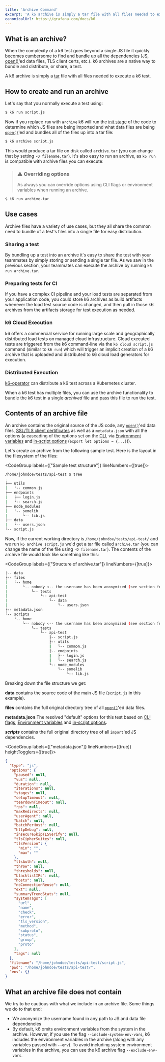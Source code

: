 ```yaml
---
title: 'Archive Command'
excerpt: 'A k6 archive is simply a tar file with all files needed to execute a k6 test.'
canonicalUrl: https://grafana.com/docs/k6
---
```


## What is an archive?

When the complexity of a k6 test goes beyond a single JS file it quickly becomes cumbersome to
find and bundle up all the dependencies (JS, [open()](/javascript-api/init-context/open)'ed data files, TLS
client certs, etc.). k6 archives are a native way to bundle and distribute, or share, a test.

A k6 archive is simply a [tar](https://en.wikipedia.org/wiki/Tar_%28computing%29) file with all
files needed to execute a k6 test.

## How to create and run an archive

Let's say that you normally execute a test using:

<CodeGroup labels={[]} lineNumbers={[true]}>

```bash
$ k6 run script.js
```

</CodeGroup>

Now if you replace `run` with `archive` k6 will run the [init stage](/using-k6/test-lifecycle) of
the code to determine which JS files are being imported and what data files are being
[`open()`](/javascript-api/init-context/open)'ed and bundles all of the files up
into a tar file:

<CodeGroup labels={[]} lineNumbers={[true]}>

```bash
$ k6 archive script.js
```

</CodeGroup>

This would produce a tar file on disk called `archive.tar` (you can change that by setting
`-O filename.tar`). It's also easy to run an archive, as `k6 run` is compatible with archive
files you can execute:

> ### ⚠️ Overriding options
>
> As always you can override options using CLI flags or environment variables when
> running an archive.

<CodeGroup labels={[]} lineNumbers={[true]}>

```bash
$ k6 run archive.tar
```

</CodeGroup>

## Use cases

Archive files have a variety of use cases, but they all share the common need to bundle
of a test's files into a single file for easy distribution.

### Sharing a test

By bundling up a test into an archive it's easy to share the test with your teammates by
simply storing or sending a single tar file. As we saw in the previous section, your teammates
can execute the archive by running `k6 run archive.tar`.

### Preparing tests for CI

If you have a complex CI pipeline and your load tests are separated from your application
code, you could store k6 archives as build artifacts whenever the load test source code
is changed, and then pull in those k6 archives from the artifacts storage for test execution
as needed.

### k6 Cloud Execution

k6 offers a commercial service for running large scale and geographically
distributed load tests on managed cloud infrastructure. Cloud executed tests are triggered
from the k6 command-line via the `k6 cloud script.js` command (similar to `k6 run`) which will
trigger an implicit creation of a k6 archive that is uploaded and distributed to k6 cloud
load generators for execution.

### Distributed Execution 

[k6-operator](https://github.com/grafana/k6-operator#multi-file-tests) can distribute a k6 test across a Kubernetes cluster. 

When a k6 test has multiple files, you can use the archive functionality to bundle the k6 test in a single *archived* file and pass this file to run the test.

## Contents of an archive file

An archive contains the original source of the JS code, any [`open()`](/javascript-api/init-context/open)'ed
data files, [SSL/TLS client certificates](/using-k6/protocols/ssl-tls/ssl-tls-client-certificates) as well as a
`metadata.json` with all the options (a cascading of the options set on the [CLI](/using-k6/options),
via [Environment variables](/using-k6/options) and [in-script options](/using-k6/options)
(`export let options = {...}`)).

Let's create an archive from the following sample test. Here is the layout in the filesystem
of the files:

<CodeGroup labels={["Sample test structure"]} lineNumbers={[true]}>

```bash
/home/johndoe/tests/api-test $ tree
.
├── utils
|   └-- common.js
├── endpoints
|   ├── login.js
|   └-- search.js
├── node_modules
|   └-- somelib
|       └-- lib.js
├── data
|   └-- users.json
└-- script.js
```

</CodeGroup>

Now, if the current working directory is `/home/johndoe/tests/api-test/` and we run
`k6 archive script.js` we'd get a tar file called `archive.tar` (you can change the name of the
file using `-O filename.tar`). The contents of the archive file would look like something like
this:

<CodeGroup labels={["Structure of archive.tar"]} lineNumbers={[true]}>

```bash
├-- data
├-- files
|   └-- home
|       └-- nobody <-- the username has been anonymized (see section further down)
|           └-- tests
|               └-- api-test
|                   └-- data
|                       └-- users.json
├-- metadata.json
└-- scripts
    └-- home
        └-- nobody <-- the username has been anonymized (see section further down)
            └-- tests
                └-- api-test
                    ├-- script.js
                    ├-- utils
                    |   └-- common.js
                    ├-- endpoints
                    |   ├-- login.js
                    |   └-- search.js
                    └-- node_modules
                        └-- somelib
                            └-- lib.js
```

</CodeGroup>

Breaking down the file structure we get:

**data** contains the source code of the main JS file (`script.js` in this example).

**files** contains the full original directory tree of all [`open()`](/javascript-api/init-context/open)'ed data files.

**metadata.json** The resolved "default" options for this test based on [CLI flags](/using-k6/options),
[Environment variables](/using-k6/options) and [in-script options](/using-k6/options).

**_scripts_** contains the full original directory tree of all `import`'ed JS dependencies.

<CodeGroup labels={["metadata.json"]} lineNumbers={[true]} heightTogglers={[true]}>

```json
{
  "type": "js",
  "options": {
    "paused": null,
    "vus": null,
    "duration": null,
    "iterations": null,
    "stages": null,
    "setupTimeout": null,
    "teardownTimeout": null,
    "rps": null,
    "maxRedirects": null,
    "userAgent": null,
    "batch": null,
    "batchPerHost": null,
    "httpDebug": null,
    "insecureSkipTLSVerify": null,
    "tlsCipherSuites": null,
    "tlsVersion": {
      "min": "",
      "max": ""
    },
    "tlsAuth": null,
    "throw": null,
    "thresholds": null,
    "blacklistIPs": null,
    "hosts": null,
    "noConnectionReuse": null,
    "ext": null,
    "summaryTrendStats": null,
    "systemTags": [
      "url",
      "name",
      "check",
      "error",
      "tls_version",
      "method",
      "subproto",
      "status",
      "group",
      "proto"
    ],
    "tags": null
  },
  "filename": "/home/johndoe/tests/api-test/script.js",
  "pwd": "/home/johndoe/tests/api-test/",
  "env": {}
}
```

</CodeGroup>

## What an archive file does not contain

We try to be cautious with what we include in an archive file. Some things we do to that end:

- We anonymize the username found in any path to JS and data file dependencies
- By default, k6 omits environment variables from the system in the archive.
However, if you use the flag `--include-system-env-vars`, k6 includes the environment variables in the archive (along with any variables passed with `--env`).
To avoid including system environment variables in the archive, you can use the k6 archive flag `--exclude-env-vars`.
